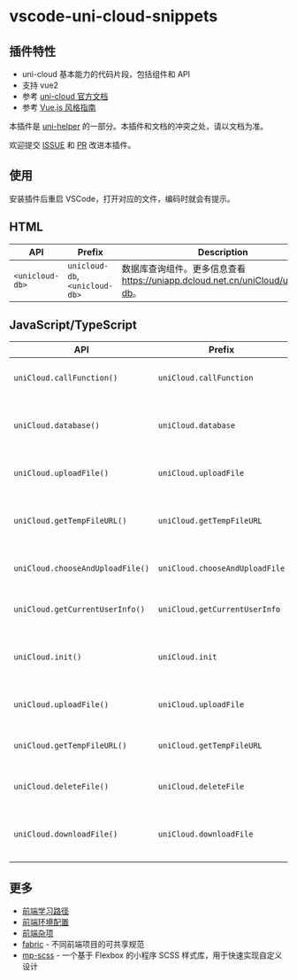 # vscode-uni-cloud-snippets

## 插件特性

- uni-cloud 基本能力的代码片段，包括组件和 API
- 支持 vue2
- 参考 [uni-cloud 官方文档](https://uniapp.dcloud.net.cn/uniCloud/README)
- 参考 [Vue.js 风格指南](https://cn.vuejs.org/v2/style-guide/index.html)

本插件是 [uni-helper](https://marketplace.visualstudio.com/items?itemName=ModyQyW.vscode-uni-helper) 的一部分。本插件和文档的冲突之处，请以文档为准。

欢迎提交 [ISSUE](https://github.com/ModyQyW/uni-helper/issues/new) 和 [PR](https://github.com/ModyQyW/uni-helper/compare) 改进本插件。

## 使用

安装插件后重启 VSCode，打开对应的文件，编码时就会有提示。

## HTML

|API|Prefix|Description|
|-|-|-|
|`<unicloud-db>`|`unicloud-db`, `<unicloud-db>`|数据库查询组件。更多信息查看 <https://uniapp.dcloud.net.cn/uniCloud/unicloud-db>。|

## JavaScript/TypeScript

|API|Prefix|Description|
|-|-|-|
|`uniCloud.callFunction()`|`uniCloud.callFunction`|uniCloud 客户端调用云函数。更多信息查看 <https://uniapp.dcloud.net.cn/uniCloud/client-sdk>。|
|`uniCloud.database()`|`uniCloud.database`|uniCloud 客户端访问云数据库，获取云数据库对象引用。更多信息查看 <https://uniapp.dcloud.net.cn/uniCloud/client-sdk>。|
|`uniCloud.uploadFile()`|`uniCloud.uploadFile`|uniCloud 客户端上传文件到云存储。更多信息查看 <https://uniapp.dcloud.net.cn/uniCloud/client-sdk>。|
|`uniCloud.getTempFileURL()`|`uniCloud.getTempFileURL`|uniCloud 客户端获取云存储文件的临时路径。更多信息查看 <https://uniapp.dcloud.net.cn/uniCloud/client-sdk>。|
|`uniCloud.chooseAndUploadFile()`|`uniCloud.chooseAndUploadFile`|uniCloud 客户端选择文件并上传。更多信息查看 <https://uniapp.dcloud.net.cn/uniCloud/client-sdk>。|
|`uniCloud.getCurrentUserInfo()`|`uniCloud.getCurrentUserInfo`|uniCloud 客户端获取当前用户信息。更多信息查看 <https://uniapp.dcloud.net.cn/uniCloud/client-sdk>。|
|`uniCloud.init()`|`uniCloud.init`|uniCloud 客户端同时使用多个服务空间时初始化额外服务空间。更多信息查看 <https://uniapp.dcloud.net.cn/uniCloud/client-sdk>。|
|`uniCloud.uploadFile()`|`uniCloud.uploadFile`|uniCloud 云函数上传文件到云存储。更多信息查看 <https://uniapp.dcloud.io/uniCloud/storage?id=%e4%ba%91%e5%87%bd%e6%95%b0api>。|
|`uniCloud.getTempFileURL()`|`uniCloud.getTempFileURL`|uniCloud 云函数获取文件下载链接。更多信息查看 <https://uniapp.dcloud.io/uniCloud/storage?id=%e4%ba%91%e5%87%bd%e6%95%b0api>。|
|`uniCloud.deleteFile()`|`uniCloud.deleteFile`|uniCloud 云函数删除云存储文件。更多信息查看 <https://uniapp.dcloud.io/uniCloud/storage?id=%e4%ba%91%e5%87%bd%e6%95%b0api>。|
|`uniCloud.downloadFile()`|`uniCloud.downloadFile`|uniCloud 云函数下载已上传至云开发的文件至本地。更多信息查看 <https://uniapp.dcloud.io/uniCloud/storage?id=%e4%ba%91%e5%87%bd%e6%95%b0api>。|

## 更多

- [前端学习路径](https://modyqyw.top/front-end/roadmap/)
- [前端环境配置](https://modyqyw.top/front-end/environment/)
- [前端杂项](https://modyqyw.top/front-end/misc/)
- [fabric](https://github.com/modyqyw/fabric#readme) - 不同前端项目的可共享规范
- [mp-scss](https://modyqyw.top/mp-scss/) - 一个基于 Flexbox 的小程序 SCSS 样式库，用于快速实现自定义设计
